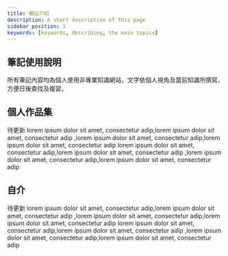 ```yaml
---
title: 網站介紹
description: A short description of this page
sidebar_position: 1
keywords: [keywords, describing, the main topics]
---
```


## 筆記使用說明

所有筆記內容均為個人使用非專業知識網站，文字依個人視角及當前知識所撰寫，方便日後查找及複習。

## 個人作品集

待更新
lorem ipsum dolor sit amet, consectetur adip,lorem ipsum dolor sit amet, consectetur adip
,lorem ipsum dolor sit amet, consectetur adip,lorem ipsum dolor sit amet, consectetur adip
lorem ipsum dolor sit amet, consectetur adip,lorem ipsum dolor sit amet, consectetur adip
,lorem ipsum dolor sit amet, consectetur adip,lorem ipsum dolor sit amet, consectetur adip

## 自介

待更新
lorem ipsum dolor sit amet, consectetur adip,lorem ipsum dolor sit amet, consectetur adip
,lorem ipsum dolor sit amet, consectetur adip,lorem ipsum dolor sit amet, consectetur adip
lorem ipsum dolor sit amet, consectetur adip,lorem ipsum dolor sit amet, consectetur adip
,lorem ipsum dolor sit amet, consectetur adip,lorem ipsum dolor sit amet, consectetur adip
